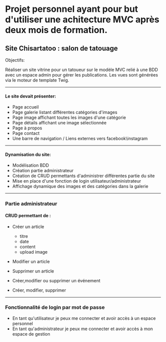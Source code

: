# Projet personnel ayant pour but d'utiliser une achitecture MVC après deux mois de formation.

## Site Chisartatoo : salon de tatouage


Objectifs: 

Réaliser un site vitrine pour un tatoueur sur le modèle MVC relié à une BDD avec un espace admin pour gérer les publications.
Les vues sont générées via le moteur de template Twig.

*** 

 #### Le site devait présenter:

* Page accueil
* Page galerie listant différentes catégories d'images
* Page image affichant toutes les images d'une catégorie
* Page détails affichant une image sélectionnée
* Page à propos
* Page contact
* Une barre de navigation / Liens externes vers facebook\instagram

***

#### Dynamisation du site:

* Modélisation BDD
* Création partie administrateur
* Création de CRUD permettants d'administrer différentes partie du site
* Mise en place d'une fonction de login utilisateur/administrateur
* Affichage dynamique des images et des catégories dans la galerie

***

### Partie administrateur
 
#### CRUD permettant de :

* Créer un article
    * titre
    * date
    * content
    * upload image
* Modifier un article
* Supprimer un article

* Créer,modifier ou supprimer un événement

* Créer, modifier, supprimer 
 
***
### Fonctionnalité de login par mot de passe

* En tant qu'utilisateur je peux me connecter et avoir accès à un espace personnel
* En tant qu'administrateur je peux me connecter et avoir accès à mon espace de gestion
